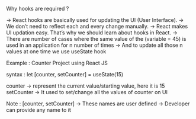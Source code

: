 Why hooks are required ?

-> React hooks are basically used for updating the UI (User Interface). 
-> We don’t need to reflect each and every change manually. 
-> React makes UI updation easy. That’s why we should learn about hooks in React.
-> There are number of cases where the same value of the (variable = 45) is used in an application for n number of times
-> And to update all those n values at one time we use useState hook

Example : Counter Project using React JS

syntax :   let [counter, setCounter] = useState(15)

counter -> represent the current value/starting value, here it is 15
setCounter -> It used to set/change all the values of counter on UI

Note : [counter, setCounter] 
-> These names are user defined
-> Developer can provide any name to it